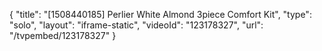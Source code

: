 {
    "title": "[1508440185] Perlier White Almond 3piece Comfort Kit",
    "type": "solo",
    "layout": "iframe-static",
    "videoId": "123178327",
    "url": "\/tvpembed\/123178327"
}